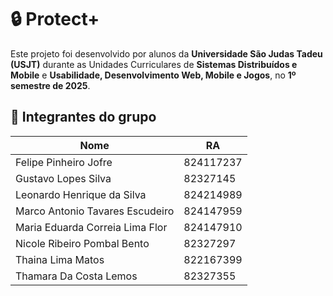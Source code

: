 # 🔒 Protect+

Este projeto foi desenvolvido por alunos da **Universidade São Judas Tadeu (USJT)** durante as Unidades Curriculares de **Sistemas Distribuídos e Mobile** e **Usabilidade, Desenvolvimento Web, Mobile e Jogos**, no **1º semestre de 2025**.

## 👥 Integrantes do grupo

| Nome | RA |
|------|----|
| Felipe Pinheiro Jofre | 824117237 |
| Gustavo Lopes Silva | 82327145 |
| Leonardo Henrique da Silva | 824214989 |
| Marco Antonio Tavares Escudeiro | 824147959 |
| Maria Eduarda Correia Lima Flor | 824147910 |
| Nicole Ribeiro Pombal Bento | 82327297 |
| Thaina Lima Matos | 822167399 |
| Thamara Da Costa Lemos | 82327355 |
